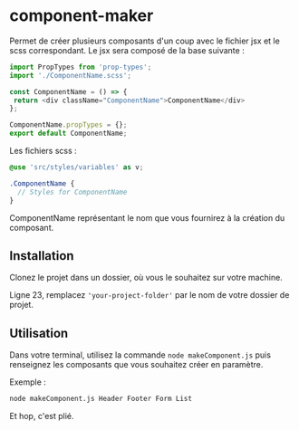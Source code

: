 # component-maker

Permet de créer plusieurs composants d'un coup avec le fichier jsx et le scss correspondant. 
Le jsx sera composé de la base suivante : 
```js
import PropTypes from 'prop-types';
import './ComponentName.scss';

const ComponentName = () => {
 return <div className="ComponentName">ComponentName</div>
};

ComponentName.propTypes = {};
export default ComponentName;
```

Les fichiers scss : 
```scss
@use 'src/styles/variables' as v;

.ComponentName {
  // Styles for ComponentName
}
```

ComponentName représentant le nom que vous fournirez à la création du composant. 

## Installation 
Clonez le projet dans un dossier, où vous le souhaitez sur votre machine. 

Ligne 23, remplacez ```'your-project-folder'``` par le nom de votre dossier de projet. 

## Utilisation
Dans votre terminal, utilisez la commande ```node makeComponent.js``` puis renseignez les composants que vous souhaitez créer en paramètre.

Exemple : 
```zsh
node makeComponent.js Header Footer Form List
```

Et hop, c'est plié. 
